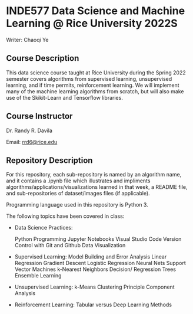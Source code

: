 # INDE577 Data Science and Machine Learning @ Rice University 2022S

Writer: Chaoqi Ye

## Course Description

This data science course taught at Rice University during the Spring 2022 semester covers algorithms from supervised learning, unsupervised learning, and if time permits, reinforcement learning. We will implement many of the machine learning algorithms from scratch, but will also make use of the Skikit-Learn and Tensorflow libraries. 

## Course Instructor

Dr. Randy R. Davila

Email: rrd6@rice.edu

## Repository Description
For this repository, each sub-repository is named by an algorithm name, and it contains a .ipynb file which illustrates and impliments algorithms/applications/visualizations learned in that week, a README file, and sub-repositories of dataset/images files (if applicable).

Programming language used in this repository is Python 3.

The following topics have been covered in class:

- Data Science Practices:

    Python Programming
    Jupyter Notebooks
    Visual Studio Code
    Version Control with Git and Github
    Data Visualization  

- Supervised Learning:
    Model Building and Error Analysis
    Linear Regression
    Gradient Descent
    Logistic Regression
    Neural Nets
    Support Vector Machines
    k-Nearest Neighbors
    Decision/ Regression Trees
    Ensemble Learning

- Unsupervised Learning:
    k-Means Clustering
    Principle Component Analysis

- Reinforcement Learning:
    Tabular versus Deep Learning Methods
